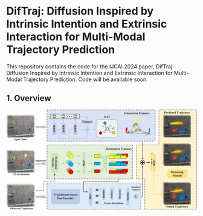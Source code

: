 # DifTraj: Diffusion Inspired by Intrinsic Intention and Extrinsic Interaction for Multi-Modal Trajectory Prediction
This repository contains the code for the IJCAI 2024 paper, DifTraj: Diffusion Inspired by Intrinsic Intention and Extrinsic Interaction for Multi-Modal Trajectory Prediction. Code will be available soon.
## 1. Overview
<img src="https://github.com/13629281511/DifTraj/blob/main/fig/overview.jpg" width="600" >
